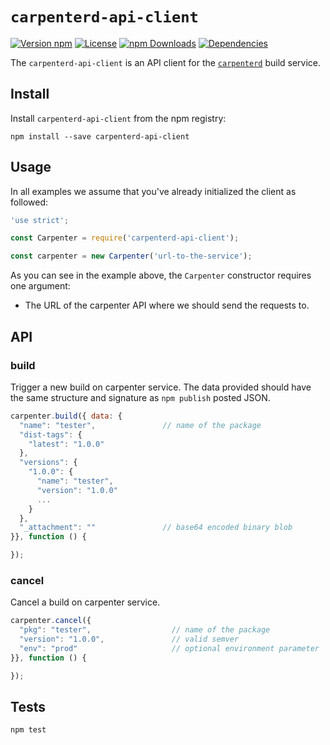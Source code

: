 # `carpenterd-api-client`

[![Version npm](https://img.shields.io/npm/v/carpenterd-api-client.svg?style=flat-square)](https://www.npmjs.com/package/carpenterd-api-client)
[![License](https://img.shields.io/npm/l/carpenterd-api-client.svg?style=flat-square)](https://github.com/warehouseai/carpenterd-api-client/blob/master/LICENSE)
[![npm Downloads](https://img.shields.io/npm/dm/carpenterd-api-client.svg?style=flat-square)](https://npmcharts.com/compare/carpenterd-api-client?minimal=true)
[![Dependencies](https://img.shields.io/david/warehouseai/carpenterd-api-client.svg?style=flat-square)](https://github.com/warehouseai/carpenterd-api-client/blob/master/package.json)

The `carpenterd-api-client` is an API client for the [`carpenterd`][carpenterd]
build service.

## Install

Install `carpenterd-api-client` from the npm registry:
```
npm install --save carpenterd-api-client
```

## Usage

In all examples we assume that you've already initialized the client as
followed:

```js
'use strict';

const Carpenter = require('carpenterd-api-client');

const carpenter = new Carpenter('url-to-the-service');
```

As you can see in the example above, the `Carpenter` constructor requires one
argument:

- The URL of the carpenter API where we should send the requests to.

## API

### build

Trigger a new build on carpenter service. The data provided should have
the same structure and signature as `npm publish` posted JSON.

```js
carpenter.build({ data: {
  "name": "tester",               // name of the package
  "dist-tags": {
    "latest": "1.0.0"
  },
  "versions": {
    "1.0.0": {
      "name": "tester",
      "version": "1.0.0"
      ...
    }
  },
  "_attachment": ""               // base64 encoded binary blob
}}, function () {

});
```

### cancel

Cancel a build on carpenter service.

```js
carpenter.cancel({
  "pkg": "tester",                  // name of the package
  "version": "1.0.0",               // valid semver
  "env": "prod"                     // optional environment parameter
}}, function () {

});
```

## Tests

```sh
npm test
```

[carpenterd]: https://github.com/godaddy/carpenterd
